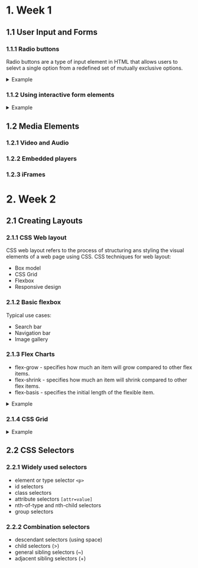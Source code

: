 # 1. Week 1 
## 1.1 User Input and Forms
### 1.1.1 Radio buttons
Radio buttons are a type of input element in HTML that allows users to selevt a single option from a redefined set of mutually exclusive options.

<details>
  <summary>Example</summary>
  
  ```html
<h1>Book a table</h1>
    <form action="POST">
        <fieldset id="size">
            <label>
                <input type="radio" value="2" name="size"> 2-person table
            </label>
            <label>
                <input type="radio" value="4" name="size" checked> 4-person table
            </label>
            <label>
                <input type="radio" value="6" name="size"> 6-person table
            </label>
        </fieldset>
        <fieldset id="location">
            <label>
                <input type="radio" value="indoors" name="location" checked> Indoors
            </label>
            <label>
                <input type="radio" value="outdoors" name="location"> Outdoors
            </label>
        </fieldset>
        <button type="submit">Book a table</button>
    </form>
  ```
</details>

### 1.1.2 Using interactive form elements

<details>
  <summary>Example</summary>
  
  ```html
  <h1>Book a table</h1>
    <form action="POST">
        <div>
            <label for="booking_date">Booking date</label>
            <input type="date" id="booking_date" name="booking_date">
        </div>
        <div>
            <label for="booking_people">Number of people</label>
            <input type="range" id="booking_people" name="booking_people" min="1" max="10" value="4"
                oninput="this.nextElementSibling.value = this.value">
            <output>4</output>
        </div>
        <div>
            <!-- Set up a data list -->
            <label for="booking_location">Location</label>
            <input id="booking_location" name="booking_location" list="locations">
            <datalist id="locations">
                <option value="Downtown"></option>
                <option value="Uptown"></option>
            </datalist>
        </div>
        <div>
            <button>Submit</button>
        </div>
    </form>
  ```
</details>

## 1.2 Media Elements
### 1.2.1 Video and Audio
### 1.2.2 Embedded players
### 1.2.3 iFrames
# 2. Week 2
## 2.1 Creating Layouts
### 2.1.1 CSS Web layout
CSS web layout refers to the process of structuring ans styling the visual elements of a web page using CSS.
CSS techniques for web layout:
- Box model
- CSS Grid
- Flexbox
- Responsive design
### 2.1.2 Basic flexbox
Typical use cases:
- Search bar
- Navigation bar
- Image gallery
### 2.1.3 Flex Charts
- flex-grow - specifies how much an item will grow compared to other flex items.
- flex-shrink - specifies how much an item will shrink compared to other flex items.
- flex-basis - specifies the initial length of the flexible item.
  
<details>
  <summary>Example</summary>
  
  ```html
 <style>
    * {
        padding: 0;
        margin: 0;
    }

    .row {
        display: flex;
        align-items: stretch;
    }

    .row .label {
        flex: 0 0 auto;
    }

    .row .container {
        display: flex;
        flex: 1;
        justify-content: flex-start;
    }

    .row .dish {
        display: flex;
        flex: 1;
        justify-content: center;
    }

    .pasta {
        background-color: #ee9972;
    }

    .pizza {
        background-color: #f4ce14;
    }

    .borrito {
        background-color: #495e57;
    }
</style>

<body>

    <body>
        <div class="row">
            <div class="label">Preffered dishes</div>
            <div class="container">
                <div class="dish pasta" style="flex-basis: 35%;">35%</div>
                <div class="dish pizza" style="flex-basis: 50%;">50%</div>
                <div class="dish borrito" style="flex-basis: 15%;">15%</div>
            </div>
        </div>
    </body>
    <script src="app.js"></script>
</body>

</html>
  ```
</details>

### 2.1.4 CSS Grid
<details>
  <summary>Example</summary>
  
  ```html
 <style>
    * {
        padding: 0;
        margin: 0;
    }

    body {
        display: grid;
        height: 200px;
        grid-template-areas: 'header header'
            'nav main'
            'footer footer';
        grid-template-rows: 30px 1fr 30px;
        grid-template-columns: 150px 1fr;
    }

    header {
        grid-area: header;
        background-color: lightsalmon;
    }

    .nav-bar {
        grid-area: nav;
        background-color: lightcoral;
    }

    main {
        grid-area: main;
        background-color: lightcyan;
    }

    footer {
        grid-area: footer;
        background-color: lightseagreen;
    }
</style>

<body>

    <body>
        <header>Header</header>
        <nav class="nav-bar">Navigation</nav>
        <main>Main area</main>
        <footer>Footer</footer>
    </body>
    <script src="app.js"></script>
</body>
  ```
</details>

## 2.2 CSS Selectors
### 2.2.1 Widely used selectors
- element or type selector `<p>`
- id selectors
- class selectors
- attribute selectors `[attr=value]`
- nth-of-type and nth-child selectors
- group selectors
### 2.2.2 Combination selectors
- descendant selectors (using space)
- child selectors (>)
- general sibling selectors (~)
- adjacent sibling selectors (+)
